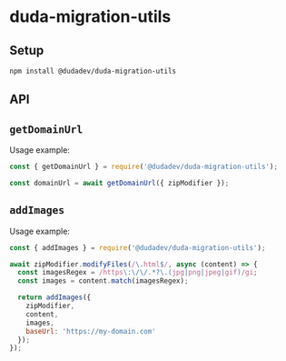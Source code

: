 # duda-migration-utils

## Setup

```bash
npm install @dudadev/duda-migration-utils
```

## API

## `getDomainUrl`

Usage example:

```js
const { getDomainUrl } = require('@dudadev/duda-migration-utils');

const domainUrl = await getDomainUrl({ zipModifier });
```

## `addImages`

Usage example:

```js
const { addImages } = require('@dudadev/duda-migration-utils');

await zipModifier.modifyFiles(/\.html$/, async (content) => {
  const imagesRegex = /https\:\/\/.*?\.(jpg|png|jpeg|gif)/gi;
  const images = content.match(imagesRegex);

  return addImages({
    zipModifier,
    content,
    images,
    baseUrl: 'https://my-domain.com'
  });
});
```
